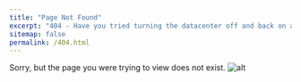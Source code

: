 ```yaml
---
title: "Page Not Found"
excerpt: "404 - Have you tried turning the datacenter off and back on again?"
sitemap: false
permalink: /404.html
---
```


Sorry, but the page you were trying to view does not exist. 
![alt](https://i.redd.it/iov8ehm3w8o81.gif)

<script type="text/javascript">
  var GOOG_FIXURL_LANG = 'en';
  var GOOG_FIXURL_SITE = '{{ site.url }}'
</script>
<script type="text/javascript"
  src="//linkhelp.clients.google.com/tbproxy/lh/wm/fixurl.js">
</script>
